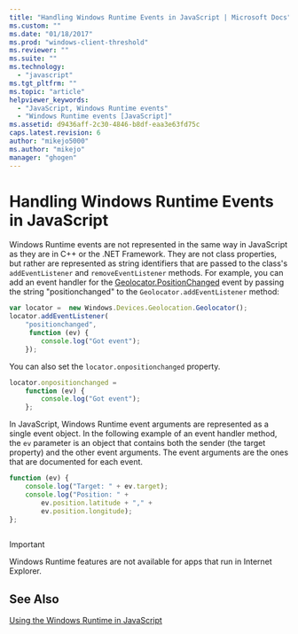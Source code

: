 ```yaml
---
title: "Handling Windows Runtime Events in JavaScript | Microsoft Docs"
ms.custom: ""
ms.date: "01/18/2017"
ms.prod: "windows-client-threshold"
ms.reviewer: ""
ms.suite: ""
ms.technology: 
  - "javascript"
ms.tgt_pltfrm: ""
ms.topic: "article"
helpviewer_keywords: 
  - "JavaScript, Windows Runtime events"
  - "Windows Runtime events [JavaScript]"
ms.assetid: d9436aff-2c30-4846-b8df-eaa3e63fd75c
caps.latest.revision: 6
author: "mikejo5000"
ms.author: "mikejo"
manager: "ghogen"
---
```

# Handling Windows Runtime Events in JavaScript
Windows Runtime events are not represented in the same way in JavaScript as they are in C++ or the .NET Framework. They are not class properties, but rather are represented as string identifiers that are passed to the class's `addEventListener` and `removeEventListener` methods. For example, you can add an event handler for the [Geolocator.PositionChanged](https://msdn.microsoft.com/library/windows/apps/xaml/windows.devices.geolocation.geolocator.positionchanged.aspx) event by passing the string "positionchanged" to the `Geolocator.addEventListener` method:  
  
```JavaScript  
var locator =  new Windows.Devices.Geolocation.Geolocator();  
locator.addEventListener(  
    "positionchanged",   
     function (ev) {  
        console.log("Got event");  
    });  
```  
  
 You can also set the `locator.onpositionchanged` property.  
  
```JavaScript  
locator.onpositionchanged =    
    function (ev) {  
        console.log("Got event");  
    };  
```  
  
 In JavaScript, Windows Runtime event arguments are represented as a single event object. In the following example of an event handler method, the `ev` parameter is an object that contains both the sender (the target property) and the other event arguments. The event arguments are the ones that are documented for each event.  
  
```JavaScript  
function (ev) {  
    console.log("Target: " + ev.target);  
    console.log("Position: " +  
        ev.position.latitude + "," +  
        ev.position.longitude);  
};  
  
```  
  
> [!IMPORTANT]
>  Windows Runtime features are not available for apps that run in Internet Explorer.  
  
## See Also  
 [Using the Windows Runtime in JavaScript](../jswinrt/using-the-windows-runtime-in-javascript.md)